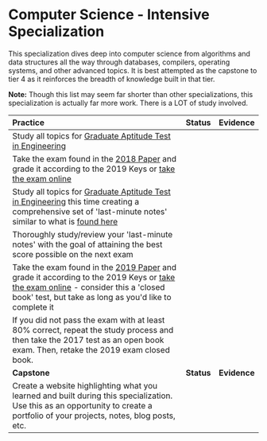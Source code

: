 # Computer Science - Intensive Specialization

This specialization dives deep into computer science from algorithms and data structures all the way through databases, compilers, operating systems, and other advanced topics. It is best attempted as the capstone to tier 4 as it reinforces the breadth of knowledge built in that tier.

**Note:** Though this list may seem far shorter than other specializations, this specialization is actually far more work. There is a LOT of study involved.

| **Practice**                                                                                                                                                                                                                                                                                                                         | **Status** | **Evidence** |
| :----------------------------------------------------------------------------------------------------------------------------------------------------------------------------------------------------------------------------------------------------------------------------------------------------------------------------------- | :--------: | :----------: |
| Study all topics for [Graduate Aptitude Test in Engineering](https://www.geeksforgeeks.org/gate-cs-notes-gq/)                                                                                                                                                                                                                        |            |
| Take the exam found in the [2018 Paper](https://www.geeksforgeeks.org/original-gate-previous-year-question-papers-cse-and-it-gq/) and grade it according to the 2019 Keys or [take the exam online](https://www.geeksforgeeks.org/gate-cs-2018/)                                                                                     |            |
| Study all topics for [Graduate Aptitude Test in Engineering](https://www.geeksforgeeks.org/gate-cs-notes-gq/) this time creating a comprehensive set of 'last-minute notes' similar to what is [found here](https://www.geeksforgeeks.org/lmns-gq/)                                                                                  |            |
| Thoroughly study/review your 'last-minute notes' with the goal of attaining the best score possible on the next exam                                                                                                                                                                                                                 |            |
| Take the exam found in the [2019 Paper](https://www.geeksforgeeks.org/original-gate-previous-year-question-papers-cse-and-it-gq/) and grade it according to the 2019 Keys or [take the exam online](https://www.geeksforgeeks.org/gate-cs-2019/) - consider this a 'closed book' test, but take as long as you'd like to complete it |            |
| If you did not pass the exam with at least 80% correct, repeat the study process and then take the 2017 test as an open book exam. Then, retake the 2019 exam closed book.                                                                                                                                                           |            |
| **Capstone**                                                                                                                                                                                                                                                                                                                         | **Status** | **Evidence** |
| Create a website highlighting what you learned and built during this specialization. Use this as an opportunity to create a portfolio of your projects, notes, blog posts, etc.                                                                                                                                                      |            |              |